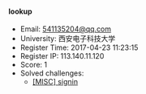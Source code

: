 #### lookup  

* Email: 541135204@qq.com  
* University: 西安电子科技大学  
* Register Time: 2017-04-23 11:23:15  
* Register IP: 113.140.11.120  
* Score: 1  
* Solved challenges: 
  * [[MISC] signin](https://github.com/SniperOJ/Challenges/blob/master/web/signin.json)  
